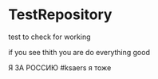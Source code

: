 # TestRepository
test to check for working

if you see thith you are do everything good

Я ЗА РОССИЮ #ksaers
я тоже